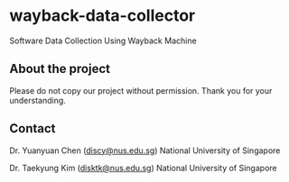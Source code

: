 wayback-data-collector
======================

Software Data Collection Using Wayback Machine

About the project
---------------------------

Please do not copy our project without permission. Thank you for your understanding. 

Contact
---------------------------

Dr. Yuanyuan Chen (discy@nus.edu.sg) National University of Singapore

Dr. Taekyung Kim (disktk@nus.edu.sg) National University of Singapore

